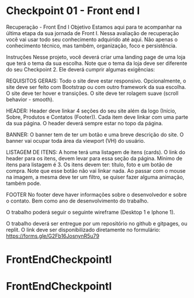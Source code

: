 # Checkpoint 01 - Front end I

Recuperação - Front End I
Objetivo
Estamos aqui para te acompanhar na última etapa da sua jornada de Front I.
Nessa avaliação de recuperação você vai usar todo seu conhecimento adquirido até aqui. Não apenas o conhecimento técnico, mas também, organização, foco e persistência.

Instruções
Nesse projeto, você deverá criar uma landing page de uma loja que terá o tema da sua escolha. Note que o tema da loja deve ser diferente do seu Checkpoint 2. Ele deverá cumprir algumas exigências:

REQUISITOS GERAIS:
Todo o site deve estar responsivo.
Opcionalmente, o site deve ser feito com Bootstrap ou com outro framework da sua escolha.
O site deve ter hover e transições.
O site deve ter rolagem suave (scroll behavior - smooth).


HEADER:
Header deve linkar 4 seções do seu site além da logo (Início, Sobre, Produtos e Contatos (Footer)). Cada item deve linkar com uma parte da sua página.
O header deverá sempre estar no topo da página. 

BANNER:
O banner tem de ter um botão e uma breve descrição do site.
O banner vai ocupar toda área da viewport (VH) do usuário. 


LISTAGEM DE ITENS:
A home terá uma listagem de itens (cards). 
O link do header para os itens, devem levar para essa seção da página.
Mínimo de itens para listagem é 3.
Os itens devem ter: título, foto e um botão de compra. Note que esse botão não vai linkar nada.
Ao passar com o mouse na imagem, a mesma deve ter um filtro, se quiser fazer alguma animação, também pode.

FOOTER
No footer deve haver informações sobre o desenvolvedor e sobre o contato. Bem como ano de desenvolvimento do trabalho. 

O trabalho poderá seguir o seguinte wireframe (Desktop 1 e Iphone 1).

O trabalho deverá ser entregue por um repositório no github e gitpages, ou replit. O link deve ser disponibilizado diretamente no formulário:
https://forms.gle/G2Fb16JosnynR5u79
# FrontEndCheckpointI
# FrontEndCheckpointI
